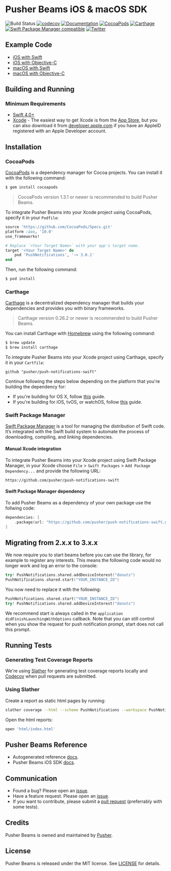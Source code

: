 # Pusher Beams iOS & macOS SDK

![Build Status](https://app.bitrise.io/app/2798096bb06e322f/status.svg?token=GHiO2KcqAY_UDS8g8M-f5g)
[![codecov](https://codecov.io/gh/pusher/push-notifications-swift/branch/master/graph/badge.svg)](https://codecov.io/gh/pusher/push-notifications-swift)
[![Documentation](https://pusher.github.io/push-notifications-swift/badge.svg)](https://pusher.github.io/push-notifications-swift/Classes/PushNotifications.html)
[![CocoaPods](https://img.shields.io/cocoapods/v/PushNotifications.svg)](https://cocoapods.org/pods/PushNotifications)
[![Carthage](https://img.shields.io/badge/carthage-compatible-4BC51D.svg?style=flat)](https://github.com/Carthage/Carthage)
[![Swift Package Manager compatible](https://img.shields.io/badge/SPM-compatible-4BC51D.svg?style=flat)](https://github.com/apple/swift-package-manager)
[![Twitter](https://img.shields.io/badge/twitter-@Pusher-blue.svg?style=flat)](http://twitter.com/Pusher)

## Example Code

- [iOS with Swift](https://github.com/pusher/push-notifications-swift/blob/master/push-notifications-ios/push-notifications-ios/AppDelegate.swift)
- [iOS with Objective-C](https://github.com/pusher/push-notifications-swift/blob/master/push-notifications-objc/push-notifications-objc/AppDelegate.m)
- [macOS with Swift](https://github.com/pusher/push-notifications-swift/blob/master/push-notifications-mac/push-notifications-mac/AppDelegate.swift)
- [macOS with Objective-C](https://github.com/pusher/push-notifications-swift/blob/master/push-notifications-mac-objc/push-notifications-mac-objc/AppDelegate.m)

## Building and Running

### Minimum Requirements

- [Swift 4.0+](https://github.com/pusher/push-notifications-swift/commit/d6dfa2186195135d8d7d1e3d3efdd7f8661ea404)
- [Xcode](https://itunes.apple.com/us/app/xcode/id497799835) - The easiest way to get Xcode is from the [App Store](https://itunes.apple.com/us/app/xcode/id497799835?mt=12), but you can also download it from [developer.apple.com](https://developer.apple.com/) if you have an AppleID registered with an Apple Developer account.

## Installation

### CocoaPods

[CocoaPods](http://cocoapods.org) is a dependency manager for Cocoa projects. You can install it with the following command:

```bash
$ gem install cocoapods
```

> CocoaPods version 1.3.1 or newer is recommended to build Pusher Beams.

To integrate Pusher Beams into your Xcode project using CocoaPods, specify it in your `Podfile`:

```ruby
source 'https://github.com/CocoaPods/Specs.git'
platform :ios, '10.0'
use_frameworks!

# Replace `<Your Target Name>` with your app's target name.
target '<Your Target Name>' do
    pod 'PushNotifications', '~> 3.0.1'
end
```

Then, run the following command:

```bash
$ pod install
```

### Carthage

[Carthage](https://github.com/Carthage/Carthage) is a decentralized dependency manager that builds your dependencies and provides you with binary frameworks.

> Carthage version 0.26.2 or newer is recommended to build Pusher Beams.

You can install Carthage with [Homebrew](http://brew.sh/) using the following command:

```bash
$ brew update
$ brew install carthage
```

To integrate Pusher Beams into your Xcode project using Carthage, specify it in your `Cartfile`:

```ogdl
github "pusher/push-notifications-swift"
```

Continue following the steps below depending on the platform that you're building the dependency for:

- If you're building for OS X, follow [this](https://github.com/Carthage/Carthage#if-youre-building-for-os-x) guide.
- If you're building for iOS, tvOS, or watchOS, follow [this](https://github.com/Carthage/Carthage#if-youre-building-for-ios-tvos-or-watchos) guide.

### Swift Package Manager

[Swift Package Manager](https://swift.org/package-manager/)  is a tool for managing the distribution of Swift code. It’s integrated with the Swift build system to automate the process of downloading, compiling, and linking dependencies.


####  Manual Xcode integration

To integrate Pusher Beams into your Xcode project using Swift Package Manager, in your Xcode choose `File` > `Swift Packages` > `Add Package Dependency...`  and provide the following URL:

```
https://github.com/pusher/push-notifications-swift
```

####  Swift Package Manager dependency

To add Pusher Beams as a dependency of your own package use the follwing code:

```swift
dependencies: [
    .package(url: "https://github.com/pusher/push-notifications-swift.git", from: "3.0.2")
]
```

## Migrating from 2.x.x to 3.x.x

We now require you to start beams before you can use the library, for example to register any interests. This means the following code would no longer work and log an error to the console:

```Swift
try! PushNotifications.shared.addDeviceInterest("donuts")
PushNotifications.shared.start("YOUR_INSTANCE_ID")
```

You now need to replace it with the following:

```Swift
PushNotifications.shared.start("YOUR_INSTANCE_ID")
try! PushNotifications.shared.addDeviceInterest("donuts")
```

We recommend start is always called in the `application didFinishLaunchingWithOptions` callback. Note that you can still control when you show the request for push notification prompt, start does not call this prompt.

## Running Tests

### Generating Test Coverage Reports

We're using [Slather](https://github.com/SlatherOrg/slather) for generating test coverage reports locally and [Codecov](https://codecov.io/) when pull requests are submitted.

### Using Slather

Create a report as static html pages by running:

```bash
slather coverage --html --scheme PushNotifications --workspace PushNotifications.xcworkspace/ PushNotifications/PushNotifications.xcodeproj/
```

Open the html reports:

```bash
open 'html/index.html'
```

## Pusher Beams Reference

- Autogenerated reference [docs](https://pusher.github.io/push-notifications-swift/Classes/PushNotifications.html).
- Pusher Beams iOS SDK [docs](https://docs.pusher.com/beams/reference/ios).

## Communication

- Found a bug? Please open an [issue](https://github.com/pusher/push-notifications-swift/issues).
- Have a feature request. Please open an [issue](https://github.com/pusher/push-notifications-swift/issues).
- If you want to contribute, please submit a [pull request](https://github.com/pusher/push-notifications-swift/pulls) (preferrably with some tests).

## Credits

Pusher Beams is owned and maintained by [Pusher](https://pusher.com).

## License

Pusher Beams is released under the MIT license. See [LICENSE](https://github.com/pusher/push-notifications-swift/blob/master/LICENSE) for details.
